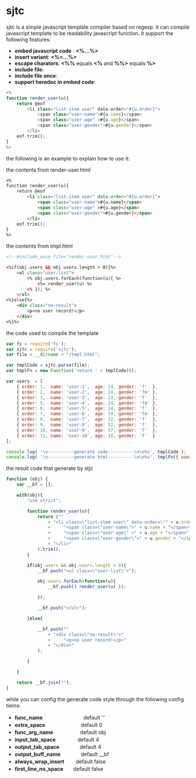 # sjtc
sjtc is a simple javascript template compiler based on regexp. 
it can compile javascript template to be readability javascript 
function. it support the following features:
 
  * **embed javascript code** : **<%...%>**
  * **insert variant**: **<%=...%>**
  * **escape charators**: **<%%** equals **<%** and  **%%>** equals **%>**
  * **include file**: **<!--#include file="file-path.html"-->**
  * **include file once**: **<!--#include_once file="file-path.html"-->**
  * **support heredoc in embed code**: 
```javascript
<%
function render_user(u){
    return @eof 
        <li class="list-item user" data-order="#{u.order}">
            <span class="user-name">#{u.name}</span>
            <span class="user-age" >#{u.age}</span>
            <span class="user-gender">#{u.gender}</span>
        </li>
    eof.trim();
}
%>
```

the following is an example to explain how to use it:

the contents from render-user.html
```html
<%
function render_user(u){
    return @eof 
        <li class="list-item user" data-order="#{u.order}">
            <span class="user-name">#{u.name}</span>
            <span class="user-age" >#{u.age}</span>
            <span class="user-gender">#{u.gender}</span>
        </li>
    eof.trim();
}
%>
```
the contents from tmpl.html
```html
<!--#include_once file="render-user.html"-->

<%if(obj.users && obj.users.length > 0){%>
    <ul class="user-list">
        <% obj.users.forEach(function(u){ %>
            <%= render_user(u) %>
        <% }); %>
    </ul>
<%}else{%>
    <div class="no-result">
        <p>no user record!</p>
    </div>
<%}%>
```

the code used to compile the template
```javascript
var fs = require('fs');
var sjtc = require('sjtc');
var file = __dirname + "/tmpl.html";

var tmplCode = sjtc.parse(file);
var tmplFn = new Function('return ' + tmplCode)();

var users  = [
    { order: 1,  name: 'user-1',  age: 24, gender: 'f'  },
    { order: 2,  name: 'user-2',  age: 24, gender: 'fm' },
    { order: 3,  name: 'user-3',  age: 23, gender: 'f'  },
    { order: 5,  name: 'user-4',  age: 24, gender: 'fm' },
    { order: 6,  name: 'user-5',  age: 24, gender: 'f'  },
    { order: 7,  name: 'user-6',  age: 34, gender: 'fm' },
    { order: 8,  name: 'user-7',  age: 32, gender: 'f'  },
    { order: 9,  name: 'user-8',  age: 52, gender: 'f'  },
    { order: 10, name: 'user-9',  age: 57, gender: 'f'  },
    { order: 11, name: 'user-10', age: 18, gender: 'f'  }
];

console.log( '\n----------generate code----------\n\n%s', tmplCode );
console.log( '\n----------generate html----------\n\n%s', tmplFn({ users: users }) );
```

the result code that generate by stjc 
```javascript
function (obj) {
    var __bf = [];

    with(obj){
        "use strict";

        function render_user(u){
            return (""
                + "<li class=\"list-item user\" data-order=\"" + u.order + "\">"
                +     "<span class=\"user-name\">" + u.name + "</span>"
                +     "<span class=\"user-age\" >" + u.age + "</span>"
                +     "<span class=\"user-gender\">" + u.gender + "</span>"
                + "</li>"
            ).trim();
        }

        if(obj.users && obj.users.length > 0){
            __bf.push("<ul class=\"user-list\">");

            obj.users.forEach(function(u){ 
                __bf.push(( render_user(u) ));

            }); 

            __bf.push("</ul>");

        }else{

            __bf.push(""
                + "<div class=\"no-result\">"
                +     "<p>no user record!</p>"
                + "</div>"
            );

        }

    }

    return __bf.join("");
}

````

while you can config the generate code style through the following 
config tiems:
  *  **func_name**　　　　　　　　default     ''
  *  **extra_space**　　　　　　　default     0
  *  **func_arg_name**　　　　　 default     obj
  *  **input_tab_space**　　　　 default     4 
  *  **output_tab_space**　　　　default     4
  *  **output_buff_name**　　　　default     __bf
  *  **always_wrap_insert**　　 default     false
  *  **first_line_no_space**　　default     false

 